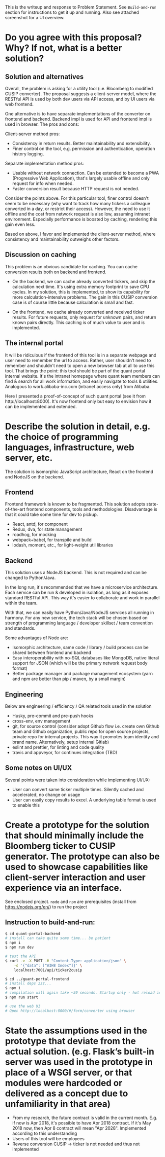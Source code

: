 This is the writeup and response to Problem Statement. See `Build-and-run` section for instructions to get it up and running. Also see attached screenshot for a UI overview.

# Do you agree with this proposal? Why? If not, what is a better solution?

## Solution and alternatives

Overall, the problem is asking for a utility tool (i.e. Bloomberg to modified CUSIP converter). The proposal suggests a client-server model, where the RESTful API is used by both dev users via API access, and by UI users via web frontend.

One alternative is to have separate implementations of the converter on frontend and backend. Backend impl is used for API and frontend impl is used in browser. The pros and cons:

Client-server method pros:
- Consistency in return results. Better maintainability and extensibility.
- Finer control on the tool, e.g. permission and authentication, operation history logging.

Separate implementation method pros:
- Usable without network connection. Can be extended to become a PWA (Progressive Web Application), that's largely usable offline and only request for info when needed.
- Faster conversion result because HTTP request is not needed.

Consider the points above. For this particular tool, finer control doesn't seem to be necessary (why want to track how many tickers a colleague converted in a day, or restrict their access). However, the need to use it offline and the cost from network request is also low, assuming intranet environment. Especially performance is boosted by caching, rendering this gain even less.

Based on above, I favor and implemented the client-server method, where consistency and maintainability outweighs other factors.

## Discussion on caching

This problem is an obvious candidate for caching. You can cache conversion results both on backend and frontend.

- On the backend, we can cache already converted tickers, and skip the calculation next time. It's using extra memory footprint to save CPU cycles. In my solution, this is implemented, to show its capability for more calculation-intensive problems. The gain in this CUSIP conversion case is of course little because calculation is small and fast.

- On the frontend, we cache already converted and received ticker results. For future requests, only request for unknown pairs, and return known pairs directly. This caching is of much value to user and is implemented.

## The internal portal

It will be ridiculous if the frontend of this tool is in a separate webpage and user need to remember the url to access. Rather, user shouldn't need to remember and shouldn't need to open a new browser tab at all to use this tool. That brings the point: this tool should be part of the quant portal internal website. It's the intranet homepage where quant team members can find & search for all work information, and easily navigate to tools & utilities. Analogous to work.alibaba-inc.com (intranet access only) from Alibaba.

Here I presented a proof-of-concept of such quant portal (see it from http://localhost:8000). It's now frontend only but easy to envision how it can be implemented and extended.

# Describe the solution in detail, e.g. the choice of programming languages, infrastructure, web server, etc.

The solution is isomorphic JavaScript architecture, React on the frontend and NodeJS on the backend.

## Frontend

Frontend framework is known to be fragmented. This solution adopts state-of-the-art frontend components, tools and methodologies. Disadvantage is that it could take some time for dev to pickup.

- React, antd, for component
- Redux, dva, for state management
- roadhog, for mocking
- webpack+babel, for transpile and build
- lodash, moment, etc., for light-weight util libraries

## Backend

This solution uses a NodeJS backend. This is not required and can be changed to Python/Java.

In the long run, it's recommended that we have a microservice architecture. Each service can be run & developed in isolation, as long as it exposes standard RESTful API. This way it's easier to collaborate and work in parallel within the team.

With that, we can easily have Python/Java/NodeJS services all running in harmony. For any new service, the tech stack will be chosen based on strength of programming language / developer skillset / team convention and standards.

Some advantages of Node are:

- Isomorphic architecture, same code / library / build process can be shared between frontend and backend
- Easy interoperability with no-SQL databases like MongoDB, native literal support for JSON (which will be the primary network request body format)
- Better package manager and package management ecosystem (yarn and npm are better than pip / maven, by a small margin)

## Engineering

Below are engineering / efficiency / QA related tools used in the solution

- Husky, pre-commit and pre-push hooks
- cross-env, env management
- git, for source control (consider adopt Github flow i.e. create own Github team and Github organization, public repo for open source projects, private repo for internal projects. This way it promotes team identity and brand name. Alternatively, setup internal Gitlab)
- eslint and prettier, for linting and code quality
- travis and appveyor, for continues integration (TBD)

## Some notes on UI/UX

Several points were taken into consideration while implementing UI/UX:

- User can convert same ticker multiple times. Silently cached and accelerated, no change on usage
- User can easily copy results to excel. A underlying table format is used to enable this

# Create a prototype for the solution that should minimally include the Bloomberg ticker to CUSIP generator. The prototype can also be used to showcase capabilities like client-server interaction and user experience via an interface.

See enclosed project. `node` and `npm` are prerequisites (install from https://nodejs.org/en/) to run the project

## Instruction to build-and-run:

```bash
$ cd quant-portal-backend
# install can take quite some time... be patient
$ npm i
$ npm run dev

# test the API
$ curl -v -X POST -H "Content-Type: application/json" \
    -d '{"data": ["AIH8 Index"]}' \
    localhost:7001/api/ticker2cusip

$ cd ../quant-portal-frontend
# install deps zzz...
$ npm i
# compilation will again take ~30 seconds. Startup only - hot reload is fast
$ npm run start

# use the web UI
# Open http://localhost:8000/#/form/converter using browser
```

# State the assumptions used in the prototype that deviate from the actual solution. (e.g. Flask’s built-in server was used in the prototype in place of a WSGI server, or that modules were hardcoded or delivered as a concept due to unfamiliarity in that area)

- From my research, the future contract is valid in the current month. E.g. if now is Apr 2018, it's possible to have Apr 2018 contract. If it's May 2018 now, then Apr 8 contract will mean "Apr 2028". Implemented according to this understanding
- Users of this tool will be employees
- Reverse conversion CUSIP -> ticker is not needed and thus not implemented

